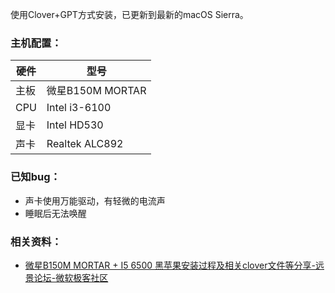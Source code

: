 使用Clover+GPT方式安装，已更新到最新的macOS Sierra。

### 主机配置：
| 硬件  | 型号 |
| ------------- | ------------- |
| 主板  | 微星B150M MORTAR  |
| CPU  | Intel i3-6100  |
| 显卡  | Intel HD530  |
| 声卡  | Realtek ALC892 |

### 已知bug：
* 声卡使用万能驱动，有轻微的电流声
* 睡眠后无法唤醒

### 相关资料：
 * [微星B150M  MORTAR  +  I5  6500 黑苹果安装过程及相关clover文件等分享-远景论坛-微软极客社区](http://bbs.pcbeta.com/viewthread-1691731-1-1.html)
